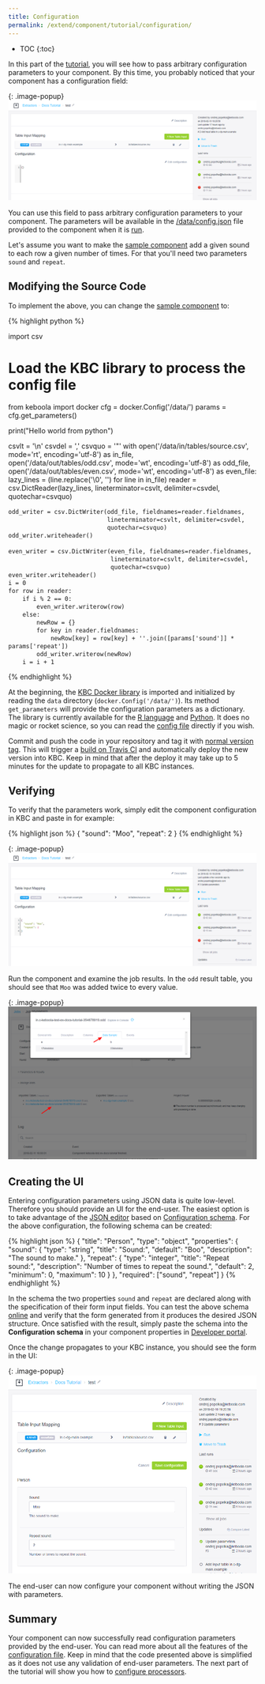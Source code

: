 ```yaml
---
title: Configuration
permalink: /extend/component/tutorial/configuration/
---
```


* TOC
{:toc}

In this part of the [tutorial](/extend/component/tutorial/), you will see how to pass
arbitrary configuration parameters to your component. By this time, you probably noticed
that your component has a configuration field:

{: .image-popup}
![Screenshot -- Configuration Empty](/extend/component/tutorial/configuration-1.png)

You can use this field to pass arbitrary configuration parameters to your component.
The parameters will be available in the [/data/config.json](/extend/common-interface/config-file/) file provided to the
component when it is [run](/extend/docker-runner/).

Let's assume you want to make the [sample component](/extend/component/tutorial/output-mapping/)
add a given sound to each row a given number of times. For that you'll need two parameters `sound` and `repeat`.

## Modifying the Source Code
To implement the above, you can change the [sample component](/extend/component/tutorial/output-mapping/) to:

{% highlight python %}

import csv
# Load the KBC library to process the config file
from keboola import docker
cfg = docker.Config('/data/')
params = cfg.get_parameters()

print("Hello world from python")

csvlt = '\n'
csvdel = ','
csvquo = '"'
with open('/data/in/tables/source.csv', mode='rt', encoding='utf-8') as in_file, \
        open('/data/out/tables/odd.csv', mode='wt', encoding='utf-8') as odd_file, \
        open('/data/out/tables/even.csv', mode='wt', encoding='utf-8') as even_file:
    lazy_lines = (line.replace('\0', '') for line in in_file)
    reader = csv.DictReader(lazy_lines, lineterminator=csvlt, delimiter=csvdel,
                            quotechar=csvquo)

    odd_writer = csv.DictWriter(odd_file, fieldnames=reader.fieldnames,
                                lineterminator=csvlt, delimiter=csvdel,
                                quotechar=csvquo)
    odd_writer.writeheader()

    even_writer = csv.DictWriter(even_file, fieldnames=reader.fieldnames,
                                 lineterminator=csvlt, delimiter=csvdel,
                                 quotechar=csvquo)
    even_writer.writeheader()
    i = 0
    for row in reader:
        if i % 2 == 0:
            even_writer.writerow(row)
        else:
            newRow = {}
            for key in reader.fieldnames:
                newRow[key] = row[key] + ''.join([params['sound']] * params['repeat'])
            odd_writer.writerow(newRow)
        i = i + 1

{% endhighlight %}

At the beginning, the [KBC Docker library](https://github.com/keboola/python-docker-application) is imported and
initialized by reading the `data` directory (`docker.Config('/data/')`). Its method `get_parameters` will provide the
configuration parameters as a dictionary. The library is currently available for the [R language](https://github.com/keboola/r-docker-application) and
[Python](https://github.com/keboola/python-docker-application). It does no magic or rocket science, so you can
read the [config file](/extend/common-interface/config-file/) directly if you wish.

Commit and push the code in your repository and tag it with [normal version tag](https://semver.org/#spec-item-2).
This will trigger a [build on Travis CI](https://docs.travis-ci.com/) and automatically
deploy the new version into KBC. Keep in mind that after the deploy it may take up to 5 minutes for the update to propagate to all KBC instances.

## Verifying
To verify that the parameters work, simply edit the component configuration in KBC and paste in for example:

{% highlight json %}
{
    "sound": "Moo",
    "repeat": 2
}
{% endhighlight %}

{: .image-popup}
![Screenshot -- Configuration Filled](/extend/component/tutorial/configuration-2.png)

Run the component and examine the job results. In the `odd` result table, you should see that `Moo` was added twice to every value.

{: .image-popup}
![Screenshot -- Table Results](/extend/component/tutorial/configuration-3.png)

## Creating the UI
Entering configuration parameters using JSON data is quite low-level. Therefore you should
provide an UI for the end-user. The easiest option is to take advantage of the
[JSON editor](https://github.com/jdorn/json-editor) based on
[Configuration schema](/extend/component/ui-options/configuration-schema/). For the above
configuration, the following schema can be created:

{% highlight json %}
{
    "title": "Person",
    "type": "object",
    "properties": {
        "sound": {
            "type": "string",
            "title": "Sound:",
            "default": "Boo",
            "description": "The sound to make."
        },
        "repeat": {
            "type": "integer",
            "title": "Repeat sound:",
            "description": "Number of times to repeat the sound.",
            "default": 2,
            "minimum": 0,
            "maximum": 10
        }
    },
    "required": ["sound", "repeat"]
}
{% endhighlight %}

In the schema the two properties `sound` and `repeat` are declared along with the specification
of their form input fields.
You can test the above schema [online](http://jeremydorn.com/json-editor/) and verify that the
form generated from it produces the desired JSON structure. Once satisfied with the result,
simply paste the schema into the **Configuration schema** in your component properties in
[Developer portal](https://components.keboola.com/).

Once the change propagates to your KBC instance, you should see the form in the UI:

{: .image-popup}
![Screenshot -- Configuration Form](/extend/component/tutorial/configuration-4.png)

The end-user can now configure your component without writing the JSON with parameters.

## Summary
Your component can now successfully read configuration parameters provided by the end-user. You can read more about all the features of the
[configuration file](/extend/common-interface/config-file/).
Keep in mind that the code presented above is simplified as it does not use any validation of
end-user parameters. The next part of the tutorial will show you
how to [configure processors](/extend/component/tutorial/processors/).
